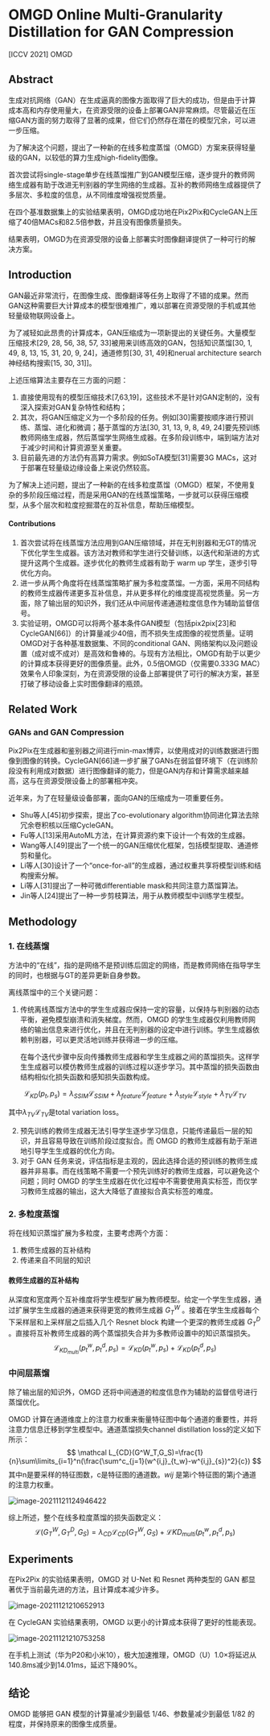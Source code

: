 # OMGD Online Multi-Granularity Distillation for GAN Compression

[ICCV 2021] OMGD

## Abstract

生成对抗网络（GAN）在生成逼真的图像方面取得了巨大的成功，但是由于计算成本高和内存使用量大，在资源受限的设备上部署GAN非常麻烦。尽管最近在压缩GAN方面的努力取得了显著的成果，但它们仍然存在潜在的模型冗余，可以进一步压缩。

为了解决这个问题，提出了一种新的在线多粒度蒸馏（OMGD）方案来获得轻量级的GAN，以较低的算力生成high-fidelity图像。

首次尝试将single-stage单步在线蒸馏推广到GAN模型压缩，逐步提升的教师网络生成器有助于改进无判别器的学生网络的生成器。互补的教师网络生成器提供了多层次、多粒度的信息，从不同维度增强视觉质量。

在四个基准数据集上的实验结果表明，OMGD成功地在Pix2Pix和CycleGAN上压缩了40倍MACs和82.5倍参数，并且没有图像质量损失。

结果表明，OMGD为在资源受限的设备上部署实时图像翻译提供了一种可行的解决方案。

## Introduction

GAN最近非常流行，在图像生成、图像翻译等任务上取得了不错的成果。然而GAN这种需要巨大计算成本的模型很难推广，难以部署在资源受限的手机或其他轻量级物联网设备上。

为了减轻如此昂贵的计算成本，GAN压缩成为一项新提出的关键任务。大量模型压缩技术[29, 28, 56, 38, 57, 33]被用来训练高效的GAN，包括知识蒸馏[30, 1, 49, 8, 13, 15, 31, 20, 9, 24]，通道修剪[30, 31, 49]和nerual architecture search神经结构搜索[15, 30, 31]]。

上述压缩算法主要存在三方面的问题：

1. 直接使用现有的模型压缩技术[7,63,19]，这些技术不是针对GAN定制的，没有深入探索对GAN复杂特性和结构；
2. 其次，将GAN压缩定义为一个多阶段的任务。例如[30]需要按顺序进行预训练、蒸馏、进化和微调；基于蒸馏的方法[30, 31, 13, 9, 8, 49, 24]要先预训练教师网络生成器，然后蒸馏学生网络生成器。在多阶段训练中，端到端方法对于减少时间和计算资源至关重要。
3. 目前最先进的方法仍有高算力需求。例如SoTA模型[31]需要3G MACs，这对于部署在轻量级边缘设备上来说仍然较高。

为了解决上述问题，提出了一种新的在线多粒度蒸馏（OMGD）框架，不使用复杂的多阶段压缩过程，而是采用GAN的在线蒸馏策略，一步就可以获得压缩模型，从多个层次和粒度挖掘潜在的互补信息，帮助压缩模型。

#### Contributions

1. 首次尝试将在线蒸馏方法应用到GAN压缩领域，并在无判别器和无GT的情况下优化学生生成器。该方法对教师和学生进行交替训练，以迭代和渐进的方式提升这两个生成器。逐步优化的教师生成器有助于 warm up 学生，逐步引导优化方向。
2. 进一步从两个角度将在线蒸馏策略扩展为多粒度蒸馏。一方面，采用不同结构的教师生成器传递更多互补信息，并从更多样化的维度提高视觉质量。另一方面，除了输出层的知识外，我们还从中间层传递通道粒度信息作为辅助监督信号。
3. 实验证明，OMGD可以将两个基本条件GAN模型（包括pix2pix[23]和CycleGAN[66]）的计算量减少40倍，而不损失生成图像的视觉质量。证明OMGD对于各种基准数据集、不同的conditional GAN、网络架构以及问题设置（成对或不成对）是高效和鲁棒的。与现有方法相比，OMGD有助于以更少的计算成本获得更好的图像质量。此外，0.5倍OMGD（仅需要0.333G MAC）效果令人印象深刻，为在资源受限的设备上部署提供了可行的解决方案，甚至打破了移动设备上实时图像翻译的瓶颈。

## Related Work

### GANs and GAN Compression

Pix2Pix在生成器和鉴别器之间进行min-max博弈，以使用成对的训练数据进行图像到图像的转换。CycleGAN[66]进一步扩展了GANs在弱监督环境下（在训练阶段没有利用成对数据）进行图像翻译的能力，但是GAN内存和计算需求越来越高，这与在资源受限设备上的部署相冲突。

近年来，为了在轻量级设备部署，面向GAN的压缩成为一项重要任务。

- Shu等人[45]初步探索，提出了co-evolutionary algorithm协同进化算法去除冗余卷积核以压缩CycleGAN。
- Fu等人[13]采用AutoML方法，在计算资源约束下设计一个有效的生成器。
- Wang等人[49]提出了一个统一的GAN压缩优化框架，包括模型提取、通道修剪和量化。
- Li等人[30]设计了一个“once-for-all”的生成器，通过权重共享将模型训练和结构搜索分解。
- Li等人[31]提出了一种可微differentiable mask和共同注意力蒸馏算法。
- Jin等人[24]提出了一种一步剪枝算法，用于从教师模型中训练学生模型。

## Methodology

### 1. 在线蒸馏

方法中的“在线”，指的是网络不是预训练后固定的网络，而是教师网络在指导学生的同时，也根据与GT的差异更新自身参数。

离线蒸馏中的三个关键问题：

1. 传统离线蒸馏方法中的学生生成器应保持一定的容量，以保持与判别器的动态平衡，避免模型崩溃和消失梯度。然而，OMGD 的学生生成器仅利用教师网络的输出信息来进行优化，并且在无判别器的设定中进行训练。学生生成器依赖判别器，可以更灵活地训练并获得进一步的压缩。

   在每个迭代步骤中反向传播教师生成器和学生生成器之间的蒸馏损失。这样学生生成器可以模仿教师生成器的训练过程以逐步学习。其中蒸馏的损失函数由结构相似化损失函数和感知损失函数构成。

$$
\mathcal L_{KD}(p_t,p_s)=\lambda_{SSIM}\mathcal L_{SSIM}+\lambda_{feature}\mathcal L_{feature}+\lambda_{style}\mathcal L_{style}+\lambda_{TV}\mathcal L_{TV}
$$

其中$\lambda_{TV}\mathcal L_{TV}$是total variation loss。

2. 预先训练的教师生成器无法引导学生逐步学习信息，只能传递最后一层的知识，并且容易导致在训练阶段过度拟合。而 OMGD 的教师生成器有助于渐进地引导学生生成器的优化方向。
3. 对于 GAN 任务来说，评估指标是主观的，因此选择合适的预训练的教师生成器并非易事。而在线策略不需要一个预先训练好的教师生成器，可以避免这个问题；同时 OMGD 的学生生成器在优化过程中不需要使用真实标签，而仅学习教师生成器的输出，这大大降低了直接拟合真实标签的难度。

### 2. 多粒度蒸馏

将在线知识蒸馏扩展为多粒度，主要考虑两个方面：

1. 教师生成器的互补结构
2. 传递来自不同层的知识

#### 教师生成器的互补结构

从深度和宽度两个互补维度将学生模型扩展为教师模型。给定一个学生生成器，通过扩展学生生成器的通道来获得更宽的教师生成器 $G^W_T$ 。接着在学生生成器每个下采样层和上采样层之后插入几个 Resnet block 构建一个更深的教师生成器  $G^D_T$ 。直接将互补教师生成器的两个蒸馏损失合并为多教师设置中的知识蒸馏损失。
$$
\mathcal L_{KD_{multi}} (p^w_t,p^d_t,p_s) = \mathcal L_{KD} (p^w_t,p_s) + \mathcal L_{KD} (p^d_t,p_s)
$$

### 中间层蒸馏

除了输出层的知识外，OMGD 还将中间通道的粒度信息作为辅助的监督信号进行蒸馏优化。

OMGD 计算在通道维度上的注意力权重来衡量特征图中每个通道的重要性，并将注意力信息迁移到学生模型中。通道蒸馏损失channel distillation loss的定义如下所示：
$$
\mathcal L_{CD}(G^W_T,G_S)=\frac{1}{n}\sum\limits_{i=1}^n(\frac{\sum^c_{j=1}(w^{i,j}_{t_w}-w^{i,j}_{s})^2}{c})
$$
其中n是要采样的特征图数，c是特征图的通道数。$wij$ 是第i个特征图的第j个通道的注意力权重。

![image-20211121124946422](assets/image-20211121124946422.png)

综上所述，整个在线多粒度蒸馏的损失函数定义：
$$
\mathcal L(G^W_T , G^D_T , G_S ) = \lambda_{CD}\mathcal L_{CD}(G^W_T,G_S) + \mathcal LKD_{multi}(p^w_t , p^d_t , p_s)
$$

## Experiments

在Pix2Pix 的实验结果表明，OMGD 对 U-Net 和 Resnet 两种类型的 GAN 都显著优于当前最先进的方法，且计算成本减少许多。

![image-20211121210652913](assets/image-20211121210652913.png)

在 CycleGAN 实验结果表明，OMGD 以更小的计算成本获得了更好的性能表现。

![image-20211121210753258](assets/image-20211121210753258.png)

在手机上测试（华为P20和小米10），极大加速推理，OMGD（U）1.0×将延迟从140.8ms减少到14.01ms，延迟下降90%。

## 结论

OMGD 能够把 GAN 模型的计算量减少到最低 1/46、参数量减少到最低 1/82 的程度，并保持原来的图像生成质量。

